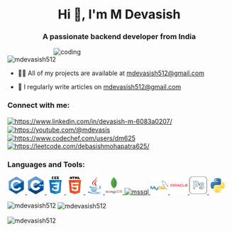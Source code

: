 <h1 align="center">Hi 👋, I'm M Devasish</h1>
<h3 align="center">A passionate backend developer from India</h3>
<img align="right" width=400 alt="coding" src=" https://images.app.goo.gl/9oJnG69Zk2igoKaf6">

<p align="left"> <img src="https://komarev.com/ghpvc/?username=mdevasish512&label=Profile%20views&color=0e75b6&style=flat" alt="mdevasish512" /> </p>

- 👨‍💻 All of my projects are available at [mdevasish512@gmail.com](mdevasish512.blogspot.com)

- 📝 I regularly write articles on [mdevasish512@gmail.com](mdevasish512.blogspot.com)

<h3 align="left">Connect with me:</h3>
<p align="left">
<a href="https://linkedin.com/in/https://www.linkedin.com/in/devasish-m-6083a0207/" target="blank"><img align="center" src="https://raw.githubusercontent.com/rahuldkjain/github-profile-readme-generator/master/src/images/icons/Social/linked-in-alt.svg" alt="https://www.linkedin.com/in/devasish-m-6083a0207/" height="30" width="40" /></a>
<a href="https://www.youtube.com/c/https://youtube.com/@mdevasis" target="blank"><img align="center" src="https://raw.githubusercontent.com/rahuldkjain/github-profile-readme-generator/master/src/images/icons/Social/youtube.svg" alt="https://youtube.com/@mdevasis" height="30" width="40" /></a>
<a href="https://www.codechef.com/users/https://www.codechef.com/users/dm625" target="blank"><img align="center" src="https://cdn.jsdelivr.net/npm/simple-icons@3.1.0/icons/codechef.svg" alt="https://www.codechef.com/users/dm625" height="30" width="40" /></a>
<a href="https://www.leetcode.com/https://leetcode.com/debasishmohapatra625/" target="blank"><img align="center" src="https://raw.githubusercontent.com/rahuldkjain/github-profile-readme-generator/master/src/images/icons/Social/leet-code.svg" alt="https://leetcode.com/debasishmohapatra625/" height="30" width="40" /></a>
</p>

<h3 align="left">Languages and Tools:</h3>
<p align="left"> <a href="https://www.cprogramming.com/" target="_blank" rel="noreferrer"> <img src="https://raw.githubusercontent.com/devicons/devicon/master/icons/c/c-original.svg" alt="c" width="40" height="40"/> </a> <a href="https://www.w3schools.com/cpp/" target="_blank" rel="noreferrer"> <img src="https://raw.githubusercontent.com/devicons/devicon/master/icons/cplusplus/cplusplus-original.svg" alt="cplusplus" width="40" height="40"/> </a> <a href="https://www.w3schools.com/css/" target="_blank" rel="noreferrer"> <img src="https://raw.githubusercontent.com/devicons/devicon/master/icons/css3/css3-original-wordmark.svg" alt="css3" width="40" height="40"/> </a> <a href="https://www.w3.org/html/" target="_blank" rel="noreferrer"> <img src="https://raw.githubusercontent.com/devicons/devicon/master/icons/html5/html5-original-wordmark.svg" alt="html5" width="40" height="40"/> </a> <a href="https://www.java.com" target="_blank" rel="noreferrer"> <img src="https://raw.githubusercontent.com/devicons/devicon/master/icons/java/java-original.svg" alt="java" width="40" height="40"/> </a> <a href="https://www.mongodb.com/" target="_blank" rel="noreferrer"> <img src="https://raw.githubusercontent.com/devicons/devicon/master/icons/mongodb/mongodb-original-wordmark.svg" alt="mongodb" width="40" height="40"/> </a> <a href="https://www.microsoft.com/en-us/sql-server" target="_blank" rel="noreferrer"> <img src="https://www.svgrepo.com/show/303229/microsoft-sql-server-logo.svg" alt="mssql" width="40" height="40"/> </a> <a href="https://www.mysql.com/" target="_blank" rel="noreferrer"> <img src="https://raw.githubusercontent.com/devicons/devicon/master/icons/mysql/mysql-original-wordmark.svg" alt="mysql" width="40" height="40"/> </a> <a href="https://www.oracle.com/" target="_blank" rel="noreferrer"> <img src="https://raw.githubusercontent.com/devicons/devicon/master/icons/oracle/oracle-original.svg" alt="oracle" width="40" height="40"/> </a> <a href="https://www.photoshop.com/en" target="_blank" rel="noreferrer"> <img src="https://raw.githubusercontent.com/devicons/devicon/master/icons/photoshop/photoshop-line.svg" alt="photoshop" width="40" height="40"/> </a> <a href="https://www.python.org" target="_blank" rel="noreferrer"> <img src="https://raw.githubusercontent.com/devicons/devicon/master/icons/python/python-original.svg" alt="python" width="40" height="40"/> </a> </p>

<p><img align="left" src="https://github-readme-stats.vercel.app/api/top-langs?username=mdevasish512&show_icons=true&locale=en&layout=compact" alt="mdevasish512" /></p>

<p>&nbsp;<img align="center" src="https://github-readme-stats.vercel.app/api?username=mdevasish512&show_icons=true&locale=en" alt="mdevasish512" /></p>

<p><img align="center" src="https://github-readme-streak-stats.herokuapp.com/?user=mdevasish512&" alt="mdevasish512" /></p>
